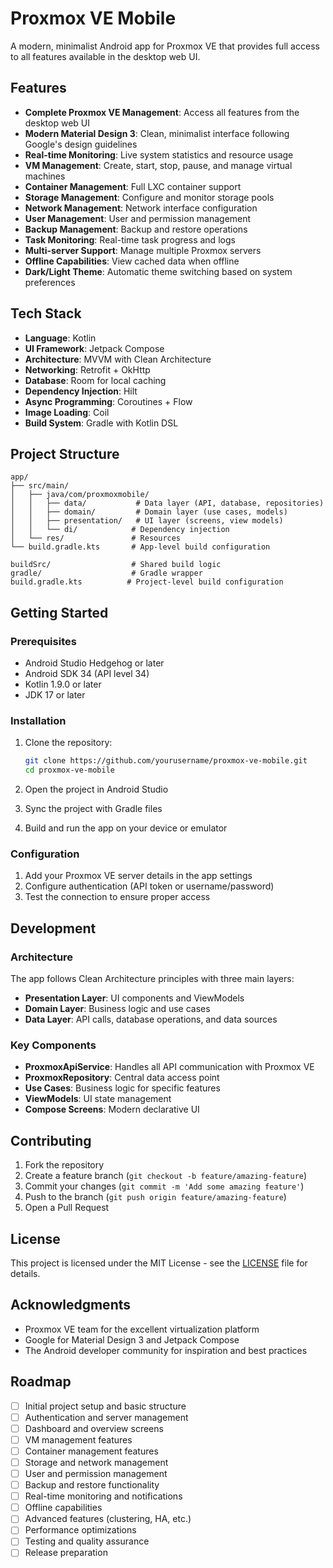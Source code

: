 # Proxmox VE Mobile

A modern, minimalist Android app for Proxmox VE that provides full access to all features available in the desktop web UI.

## Features

- **Complete Proxmox VE Management**: Access all features from the desktop web UI
- **Modern Material Design 3**: Clean, minimalist interface following Google's design guidelines
- **Real-time Monitoring**: Live system statistics and resource usage
- **VM Management**: Create, start, stop, pause, and manage virtual machines
- **Container Management**: Full LXC container support
- **Storage Management**: Configure and monitor storage pools
- **Network Management**: Network interface configuration
- **User Management**: User and permission management
- **Backup Management**: Backup and restore operations
- **Task Monitoring**: Real-time task progress and logs
- **Multi-server Support**: Manage multiple Proxmox servers
- **Offline Capabilities**: View cached data when offline
- **Dark/Light Theme**: Automatic theme switching based on system preferences

## Tech Stack

- **Language**: Kotlin
- **UI Framework**: Jetpack Compose
- **Architecture**: MVVM with Clean Architecture
- **Networking**: Retrofit + OkHttp
- **Database**: Room for local caching
- **Dependency Injection**: Hilt
- **Async Programming**: Coroutines + Flow
- **Image Loading**: Coil
- **Build System**: Gradle with Kotlin DSL

## Project Structure

```
app/
├── src/main/
│   ├── java/com/proxmoxmobile/
│   │   ├── data/           # Data layer (API, database, repositories)
│   │   ├── domain/         # Domain layer (use cases, models)
│   │   ├── presentation/   # UI layer (screens, view models)
│   │   └── di/            # Dependency injection
│   └── res/               # Resources
└── build.gradle.kts       # App-level build configuration

buildSrc/                  # Shared build logic
gradle/                    # Gradle wrapper
build.gradle.kts          # Project-level build configuration
```

## Getting Started

### Prerequisites

- Android Studio Hedgehog or later
- Android SDK 34 (API level 34)
- Kotlin 1.9.0 or later
- JDK 17 or later

### Installation

1. Clone the repository:
   ```bash
   git clone https://github.com/yourusername/proxmox-ve-mobile.git
   cd proxmox-ve-mobile
   ```

2. Open the project in Android Studio

3. Sync the project with Gradle files

4. Build and run the app on your device or emulator

### Configuration

1. Add your Proxmox VE server details in the app settings
2. Configure authentication (API token or username/password)
3. Test the connection to ensure proper access

## Development

### Architecture

The app follows Clean Architecture principles with three main layers:

- **Presentation Layer**: UI components and ViewModels
- **Domain Layer**: Business logic and use cases
- **Data Layer**: API calls, database operations, and data sources

### Key Components

- **ProxmoxApiService**: Handles all API communication with Proxmox VE
- **ProxmoxRepository**: Central data access point
- **Use Cases**: Business logic for specific features
- **ViewModels**: UI state management
- **Compose Screens**: Modern declarative UI

## Contributing

1. Fork the repository
2. Create a feature branch (`git checkout -b feature/amazing-feature`)
3. Commit your changes (`git commit -m 'Add some amazing feature'`)
4. Push to the branch (`git push origin feature/amazing-feature`)
5. Open a Pull Request

## License

This project is licensed under the MIT License - see the [LICENSE](LICENSE) file for details.

## Acknowledgments

- Proxmox VE team for the excellent virtualization platform
- Google for Material Design 3 and Jetpack Compose
- The Android developer community for inspiration and best practices

## Roadmap

- [ ] Initial project setup and basic structure
- [ ] Authentication and server management
- [ ] Dashboard and overview screens
- [ ] VM management features
- [ ] Container management features
- [ ] Storage and network management
- [ ] User and permission management
- [ ] Backup and restore functionality
- [ ] Real-time monitoring and notifications
- [ ] Offline capabilities
- [ ] Advanced features (clustering, HA, etc.)
- [ ] Performance optimizations
- [ ] Testing and quality assurance
- [ ] Release preparation 